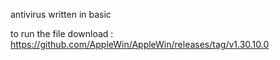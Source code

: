 antivirus written in basic

to run the file download : https://github.com/AppleWin/AppleWin/releases/tag/v1.30.10.0
